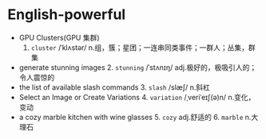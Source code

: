 # English-powerful

- GPU Clusters(GPU 集群)
  1. `cluster` /ˈklʌstər/ n.组，簇；星团；一连串同类事件；一群人；丛集，群集
- generate stunning images
  2. `stunning` /ˈstʌnɪŋ/ adj.极好的，极吸引人的；令人震惊的
- the list of available slash commands
  3. `slash` /slæʃ/ n.斜杠
- Select an Image or Create Variations
  4. `variation` /ˌveriˈeɪʃ(ə)n/ n.变化，变动
- a cozy marble kitchen with wine glasses
  5. `cozy` adj.舒适的
  6. `marble` n.大理石
